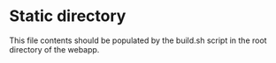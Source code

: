 # Static directory

This file contents should be populated by the build.sh script in the root directory of the webapp.